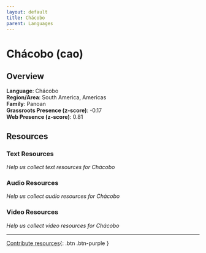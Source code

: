 ```yaml
---
layout: default
title: Chácobo
parent: Languages
---
```


# Chácobo (cao)

## Overview

**Language**: Chácobo  
**Region/Area**: South America, Americas  
**Family**: Panoan  
**Grassroots Presence (z-score)**: -0.17  
**Web Presence (z-score)**: 0.81  

## Resources

### Text Resources
*Help us collect text resources for Chácobo*

### Audio Resources
*Help us collect audio resources for Chácobo*

### Video Resources
*Help us collect video resources for Chácobo*

---

[Contribute resources](https://forms.office.com/e/1SfLJx3u1r){: .btn .btn-purple }
